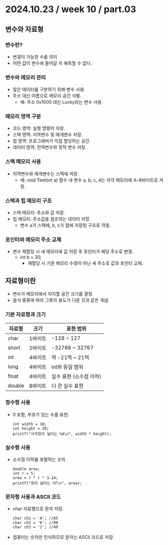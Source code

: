 # 2024.10.23 / week 10 / part.03


## 변수와 자료형

### 변수란?
- 변경이 가능한 수를 의미
- 어떤 값이 변수에 들어갈 지 예측할 수 없다.

### 변수와 메모리 관리

- 많은 데이터를 구분하기 위해 변수 사용.
- 주소 대신 이름으로 메모리 공간 식별.
    - 예: 주소 0x1000 대신 Lucky라는 변수 사용.

### 메모리 영역 구분

- 코드 영역: 실행 명령어 저장.
- 스택 영역: 지역변수 및 매개변수 저장.
- 힙 영역: 프로그래머가 직접 할당하는 공간.
- 데이터 영역: 전역변수와 정적 변수 저장.

### 스택 메모리 사용

- 지역변수와 매개변수는 스택에 저장.
    - 예: void Test(int a) 함수 내 변수 a, b, c, d는 각각 메모리에 4~8바이트로 저장.

### 스택과 힙 메모리 구조

- 스택 메모리: 주소와 값 저장.
- 힙 메모리: 주소값을 참조하는 데이터 저장.
    - 변수 a가 스택에, b, c가 힙에 저장된 구조로 작동.

### 포인터와 메모리 주소 교체

- 변수 재할당 시 새 메모리에 값 저장 후 포인터가 해당 주소로 변경.
    - int b = 30;
        - 재할당 시 기존 메모리 수정이 아닌 새 주소로 값과 포인터 교체.




## 자료형이란

- 변수가 메모리에서 차지할 공간 크기를 결정.
- 음식 종류에 따라 그릇의 용도가 다른 것과 같은 개념.

### 기본 자료형과 크기

| 자료형  | 크기    | 표현 범위          |
|---------|---------|--------------------|
| char    | 1바이트 | -128 ~ 127         |
| short   | 2바이트 | -32768 ~ 32767     |
| int     | 4바이트 | 약 -21억 ~ 21억    |
| long    | 4바이트 | int와 동일 범위    |
| float   | 4바이트 | 실수 표현 (소수점 이하) |
| double  | 8바이트 | 더 큰 실수 표현    |


### 정수형 사용

- 0 포함, 부호가 있는 수를 표현.
    ```
    int width = 10;
    int height = 20;
    printf("사각형의 넓이는 %d\n", width * height);
    ```

### 실수형 사용

- 소수점 이하를 포함하는 숫자.
    ```
    double area;
    int r = 5;
    area = r * r * 3.14;
    printf("원의 넓이는 %f\n", area);
    ```

### 문자형 사용과 ASCII 코드

- char 자료형으로 문자 저장.

    ```
    char ch1 = 'A'; //65
    char ch2 = 'b'; //98
    char ch3 = '1'; //49
    ```
- 컴퓨터는 숫자만 인식하므로 문자는 ASCII 코드로 저장.